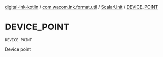 [digital-ink-kotlin](../../index.md) / [com.wacom.ink.format.util](../index.md) / [ScalarUnit](index.md) / [DEVICE_POINT](./-d-e-v-i-c-e_-p-o-i-n-t.md)

# DEVICE_POINT

`DEVICE_POINT`

Device point

